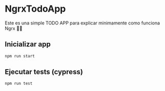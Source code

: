 # NgrxTodoApp

Este es una simple TODO APP para explicar minimamente como funciona Ngrx 🤘🏼

##

## Inicializar app

```bash
npm run start
```

## Ejecutar tests (cypress)

```bash
npm run test
```
